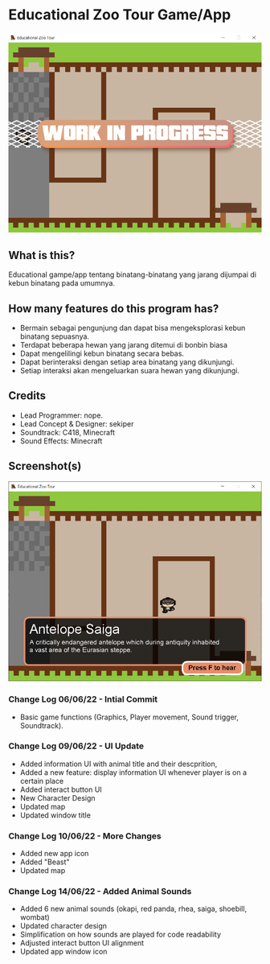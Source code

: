 # Educational Zoo Tour Game/App

![Img 1](screenshots/img1.png)
## What is this?
Educational gampe/app tentang binatang-binatang yang jarang
dijumpai di kebun binatang pada umumnya.

## How many features do this program has?
- Bermain sebagai pengunjung dan dapat bisa
  mengeksplorasi kebun binatang sepuasnya.
- Terdapat beberapa hewan yang jarang ditemui di bonbin biasa
- Dapat mengelilingi kebun binatang secara bebas.
- Dapat berinteraksi dengan setiap area binatang yang dikunjungi.
- Setiap interaksi akan mengeluarkan suara hewan yang dikunjungi.


## Credits
- Lead Programmer: nope.
- Lead Concept & Designer: sekiper
- Soundtrack: C418, Minecraft
- Sound Effects: Minecraft

## Screenshot(s)
![Img 2](screenshots/img2.png)

### Change Log 06/06/22 - Intial Commit
- Basic game functions (Graphics, Player movement, Sound trigger, Soundtrack).

### Change Log 09/06/22 - UI Update
- Added information UI with animal title and their descprition,
- Added a new feature: display information UI whenever player is on a certain place
- Added interact button UI
- New Character Design
- Updated map
- Updated window title

### Change Log 10/06/22 - More Changes
- Added new app icon
- Added "Beast"
- Updated map

### Change Log 14/06/22 - Added Animal Sounds
- Added 6 new animal sounds (okapi, red panda, rhea, saiga, shoebill, wombat)
- Updated character design
- Simplification on how sounds are played for code readability
- Adjusted interact button UI alignment
- Updated app window icon
